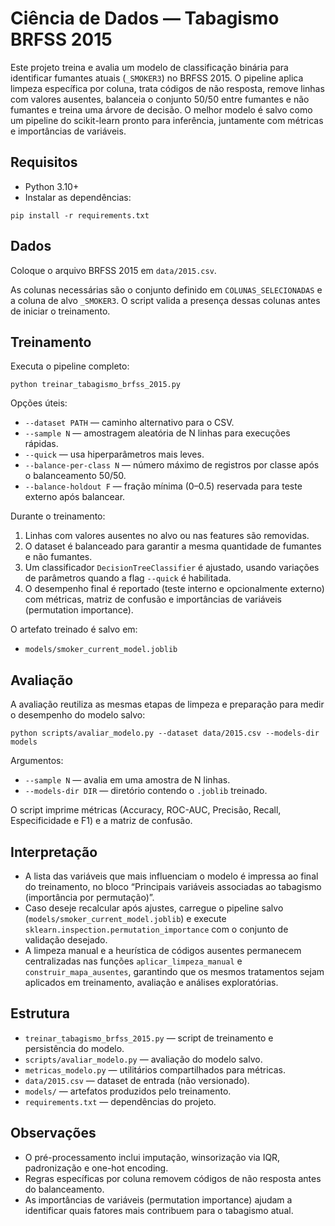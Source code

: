 # Ciência de Dados — Tabagismo BRFSS 2015

Este projeto treina e avalia um modelo de classificação binária para identificar
fumantes atuais (`_SMOKER3`) no BRFSS 2015. O pipeline aplica limpeza específica
por coluna, trata códigos de não resposta, remove linhas com valores ausentes,
balanceia o conjunto 50/50 entre fumantes e não fumantes e treina uma árvore
de decisão. O melhor modelo é salvo como um pipeline do scikit-learn pronto
para inferência, juntamente com métricas e importâncias de variáveis.

## Requisitos

- Python 3.10+
- Instalar as dependências:

```
pip install -r requirements.txt
```

## Dados

Coloque o arquivo BRFSS 2015 em `data/2015.csv`.

As colunas necessárias são o conjunto definido em `COLUNAS_SELECIONADAS` e a coluna
de alvo `_SMOKER3`. O script valida a presença dessas colunas antes de iniciar o
treinamento.

## Treinamento

Executa o pipeline completo:

```
python treinar_tabagismo_brfss_2015.py
```

Opções úteis:

- `--dataset PATH` — caminho alternativo para o CSV.
- `--sample N` — amostragem aleatória de N linhas para execuções rápidas.
- `--quick` — usa hiperparâmetros mais leves.
- `--balance-per-class N` — número máximo de registros por classe após o balanceamento 50/50.
- `--balance-holdout F` — fração mínima (0–0.5) reservada para teste externo após balancear.

Durante o treinamento:

1. Linhas com valores ausentes no alvo ou nas features são removidas.
2. O dataset é balanceado para garantir a mesma quantidade de fumantes e não fumantes.
3. Um classificador `DecisionTreeClassifier` é ajustado, usando variações de parâmetros quando a flag `--quick` é habilitada.
4. O desempenho final é reportado (teste interno e opcionalmente externo) com métricas, matriz de confusão e importâncias de variáveis (permutation importance).

O artefato treinado é salvo em:

- `models/smoker_current_model.joblib`

## Avaliação

A avaliação reutiliza as mesmas etapas de limpeza e preparação para medir o desempenho do modelo salvo:

```
python scripts/avaliar_modelo.py --dataset data/2015.csv --models-dir models
```

Argumentos:

- `--sample N` — avalia em uma amostra de N linhas.
- `--models-dir DIR` — diretório contendo o `.joblib` treinado.

O script imprime métricas (Accuracy, ROC-AUC, Precisão, Recall, Especificidade e F1) e a matriz de confusão.

## Interpretação

- A lista das variáveis que mais influenciam o modelo é impressa ao final do treinamento, no bloco “Principais variáveis associadas ao tabagismo (importância por permutação)”.
- Caso deseje recalcular após ajustes, carregue o pipeline salvo (`models/smoker_current_model.joblib`) e execute `sklearn.inspection.permutation_importance` com o conjunto de validação desejado.
- A limpeza manual e a heurística de códigos ausentes permanecem centralizadas nas funções `aplicar_limpeza_manual` e `construir_mapa_ausentes`, garantindo que os mesmos tratamentos sejam aplicados em treinamento, avaliação e análises exploratórias.

## Estrutura

- `treinar_tabagismo_brfss_2015.py` — script de treinamento e persistência do modelo.
- `scripts/avaliar_modelo.py` — avaliação do modelo salvo.
- `metricas_modelo.py` — utilitários compartilhados para métricas.
- `data/2015.csv` — dataset de entrada (não versionado).
- `models/` — artefatos produzidos pelo treinamento.
- `requirements.txt` — dependências do projeto.

## Observações

- O pré-processamento inclui imputação, winsorização via IQR, padronização e one-hot encoding.
- Regras específicas por coluna removem códigos de não resposta antes do balanceamento.
- As importâncias de variáveis (permutation importance) ajudam a identificar quais fatores mais contribuem para o tabagismo atual.
